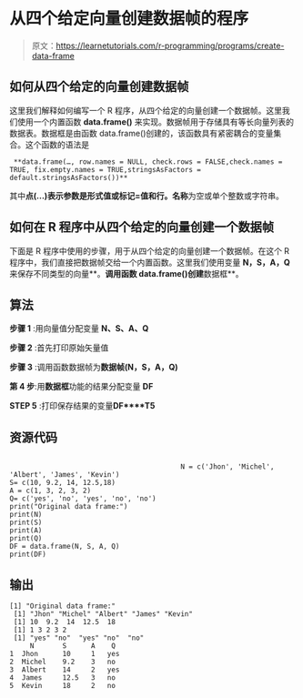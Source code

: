 # 从四个给定向量创建数据帧的程序

> 原文：<https://learnetutorials.com/r-programming/programs/create-data-frame>

## 如何从四个给定的向量创建数据帧

这里我们解释如何编写一个 R 程序，从四个给定的向量创建一个数据帧。这里我们使用一个内置函数 **data.frame()** 来实现。数据帧用于存储具有等长向量列表的数据表。数据框是由函数 data.frame()创建的，该函数具有紧密耦合的变量集合。这个函数的语法是

```
 **data.frame(…, row.names = NULL, check.rows = FALSE,check.names = TRUE, fix.empty.names = TRUE,stringsAsFactors = default.stringsAsFactors())** 

```

其中**点(...)**表示参数是形式值或标记=值和**行。名称**为空或单个整数或字符串。

## 如何在 R 程序中从四个给定的向量创建一个数据帧

下面是 R 程序中使用的步骤，用于从四个给定的向量创建一个数据帧。在这个 R 程序中，我们直接把数据帧交给一个内置函数。这里我们使用变量 **N，S，A，Q** 来保存不同类型的向量**。**调用函数 data.frame()创建**数据框**。

## 算法

**步骤 1** :用向量值分配变量 **N、S、A、Q**

**步骤 2** :首先打印原始矢量值

**步骤 3** :调用函数数据帧为**数据帧(N，S，A，Q)**

**第 4 步**:用**数据框**功能的结果分配变量 **DF**

**STEP 5** :打印保存结果的变量**DF****T5**

## 资源代码

```

                                          N = c('Jhon', 'Michel', 'Albert', 'James', 'Kevin')
S= c(10, 9.2, 14, 12.5,18)
A = c(1, 3, 2, 3, 2)
Q= c('yes', 'no', 'yes', 'no', 'no')
print("Original data frame:")
print(N)
print(S)
print(A)
print(Q)
DF = data.frame(N, S, A, Q)  
print(DF)

```

## 输出

```
[1] "Original data frame:"
 [1] "Jhon" "Michel" "Albert" "James" "Kevin"  
 [1] 10  9.2  14  12.5  18
 [1] 1 3 2 3 2 
 [1] "yes" "no"  "yes" "no"  "no"
     N       S      A    Q
1  Jhon      10     1   yes
2  Michel    9.2    3   no
3  Albert    14     2   yes
4  James     12.5   3   no
5  Kevin     18     2   no 
```